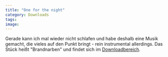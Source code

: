 ```yaml
---
title: "One for the night"
category: Downloads
tags: 
image: 
---
```


Gerade kann ich mal wieder nicht schlafen und habe deshalb eine Musik gemacht, die vieles auf den Punkt bringt - rein instrumental allerdings. Das Stück heißt "Brandnarben" und findet sich im [Downloadbereich](/downloads).